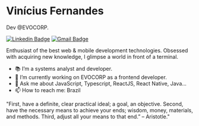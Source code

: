 # Vinícius Fernandes

Dev @EVOCORP.
 
[![Linkedin Badge](https://img.shields.io/badge/-Vinicius%20Fernandes-000000?style=flat-square&logo=Linkedin&logoColor=white&link=https://www.linkedin.com/in/vin%C3%ADcius-fernandes-3a6686139/)](https://www.linkedin.com/in/vin%C3%ADcius-fernandes-3a6686139/) 
[![Gmail Badge](https://img.shields.io/badge/-viniciusfernandes6991@gmail.com-000000?style=flat-square&logo=Gmail&logoColor=white&link=mailto:viniciusfernandes6991@gmail.com)](mailto:viniciusfernandes6991@gmail.com)

Enthusiast of the best web & mobile development technologies. Obsessed with acquiring new knowledge, I glimpse a world in front of a terminal.

- 📚 I’m a systems analyst and developer.
- 🔭 I’m currently working on EVOCORP as a frontend developer.
- 💬 Ask me about JavaScript, Typescript, ReactJS, React Native, Java...
- 📫 How to reach me: Brazil

"First, have a definite, clear practical ideal; a goal, an objective. Second, have the necessary means to achieve your ends; wisdom, money, materials, and methods. Third, adjust all your means to that end.” – Aristotle."
